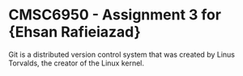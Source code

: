# CMSC6950 - Assignment 3 for {Ehsan Rafieiazad}

Git is a distributed version control system that was created by
Linus Torvalds, the creator of the Linux kernel.
